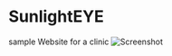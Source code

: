 # SunlightEYE
sample Website for a clinic
![Screenshot](https://user-images.githubusercontent.com/63560332/140953795-ea3762a0-8df1-40f8-8015-f1a77d396cf3.png)
